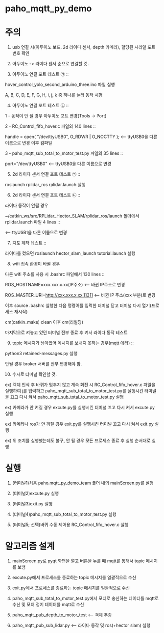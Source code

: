 # paho_mqtt_py_demo

주의
==========================

1. usb 연결 시(아두이노 보드, 2d 라이다 센서, depth 카메라), 할당된 시리얼 포트 번호 확인

2. 아두이노 -> 라이다 센서 순으로 연결할 것.

3. 아두이노 연결 포트 테스트 ㉠ :: 

hover_control_yolo_second_arduino_three.ino 파일 실행

A, B, C, D, E, F, G, H, i, j, k 중 하나를 눌러 동작 시험

4. 아두이노 연결 포트 테스트 ㉡ :: 

1 - 동작이 안 될 경우 아두이노 포트 변경(Tools -> Port)

2 - RC_Control_fifo_hover.c 파일의 140 lines ::

handle = open( "/dev/ttyUSB0", O_RDWR | O_NOCTTY ); <-- ttyUSB0을 다른 이름으로 변경 이후 컴파일

3 - paho_mqtt_sub_total_to_motor_test.py 파일의 35 lines ::

port="/dev/ttyUSB0" <-- ttyUSB0을 다른 이름으로 변경

5. 2d 라이다 센서 연결 포트 테스트 ㉠ ::

roslaunch rplidar_ros rplidar.launch 실행

6. 2d 라이다 센서 연결 포트 테스트 ㉡ ::

라이다 동작이 안될 경우

~/catkin_ws/src/RPLidar_Hector_SLAM/rplidar_ros/launch 폴더에서 rplidar.launch 파일 4 lines ::

<param name="serial_port" type="string" value="/dev/ttyUSB1"/>
<-- ttyUSB1을 다른 이름으로 변경

7. 지도 제작 테스트 ::

라이다를 켰으면 roslaunch hector_slam_launch tutorial.launch 실행

8. wifi 접속 환경이 바뀔 경우

다른 wifi 주소를 사용 시 .bashrc 파일에서 130 lines ::

ROS_HOSTNAME=xxx.xxx.x.xx(IP주소) <-- 바뀐 IP주소로 변경

ROS_MASTER_URI=http://xxx.xxx.x.xx.11311 <-- 바뀐 IP 주소(xxx 부분)로 변경

이후 source .bashrc 실행한 다음 명령어를 입력한 터미널 닫고 터미널 다시 열기(프로세스 재시작)

cm(catkin_make) clean 이후 cm(리빌딩)

마지막으로 켜놓고 있던 터미널 전부 종료 후 켜서 라이다 동작 테스트

9. topic 메시지가 남아있어 메시지를 보내지 못하는 경우(mqtt 에러) ::

python3 retained-messages.py 실행

안될 경우 broker 서버를 전부 변경해야 함.

10. 수시로 터미널 확인할 것.

ex) 객체 인식 후 바퀴가 멈추지 않고 계속 회전 시 RC_Control_fifo_hover.c 파일을
실행하여 j를 입력하고 paho_mqtt_sub_total_to_motor_test.py를 실행시킨 터미널을 끄고 다시 켜서 paho_mqtt_sub_total_to_motor_test.py 실행

ex) 카메라가 안 켜질 경우 excute.py를 실행시킨 터미널 끄고 다시 켜서 excute.py 실행

ex) 카메라나 ros가 안 꺼질 경우 exit.py를 실행시킨 터미널 끄고 다시 켜서
exit.py 실행

ex) 위 조치를 실행했는데도 불구, 안 될 경우 모든 프로세스 종료 후 실행 순서대로 실행

실행
==========================

1. (터미널1)처음 paho.mqtt_py_demo_team 폴더 내의 mainScreen.py를 실행

2. (터미널2)excute.py 실행

3. (터미널3)exit.py 실행

4. (터미널4)paho_mqtt_sub_total_to_motor_test.py 실행

5. (터미널5; 선택)바퀴 수동 제어용 RC_Control_fifo_hover.c 실행


알고리즘 설계
===============================

1. mainScreen.py로 pyqt 화면을 열고 버튼을 누를 때 mqtt를 통해서 topic 메시지를 보냄

2. excute.py에서 프로세스를 종료하는 topic 메시지를 일괄적으로 수신

3. exit.py에서 프로세스를 종료하는 topic 메시지를 일괄적으로 수신

4. paho_mqtt_sub_total_to_motor_test.py에서 모터로 송신하는 데이터를 mqtt로 수신 및 모터 정지 데이터를 mqtt로 수신

5. paho_mqtt_pub_depth_to_motor_test <-- 객체 추종

6. paho_mqtt_pub_sub_lidar.py <-- 라이다 동작 및 ros(+hector slam) 실행


